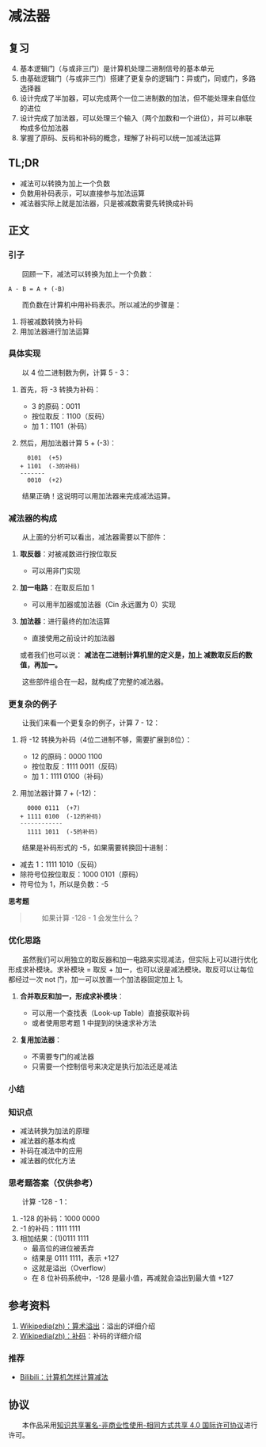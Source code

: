 # 减法器

## 复习

4. 基本逻辑门（与或非三门）是计算机处理二进制信号的基本单元
5. 由基础逻辑门（与或非三门）搭建了更复杂的逻辑门：异或门，同或门，多路选择器
6. 设计完成了半加器，可以完成两个一位二进制数的加法，但不能处理来自低位的进位
7. 设计完成了加法器，可以处理三个输入（两个加数和一个进位），并可以串联构成多位加法器
8. 掌握了原码、反码和补码的概念，理解了补码可以统一加减法运算

## TL;DR

- 减法可以转换为加上一个负数
- 负数用补码表示，可以直接参与加法运算
- 减法器实际上就是加法器，只是被减数需要先转换成补码

## 正文

### 引子

　　回顾一下，减法可以转换为加上一个负数：

```
A - B = A + (-B)
```

　　而负数在计算机中用补码表示。所以减法的步骤是：

1. 将被减数转换为补码
2. 用加法器进行加法运算

### 具体实现

　　以 4 位二进制数为例，计算 5 - 3：

1. 首先，将 -3 转换为补码：
   - 3 的原码：0011
   - 按位取反：1100（反码）
   - 加 1：1101（补码）

2. 然后，用加法器计算 5 + (-3)：
   ```
     0101  (+5)
   + 1101  (-3的补码)
   -------
     0010  (+2)
   ```

　　结果正确！这说明可以用加法器来完成减法运算。

### 减法器的构成

　　从上面的分析可以看出，减法器需要以下部件：

1. **取反器**：对被减数进行按位取反
   - 可以用非门实现

2. **加一电路**：在取反后加 1
   - 可以用半加器或加法器（Cin 永远置为 0）实现

3. **加法器**：进行最终的加法运算
   - 直接使用之前设计的加法器

   或者我们也可以说： **减法在二进制计算机里的定义是，加上 减数取反后的数值，再加一。**

　　这些部件组合在一起，就构成了完整的减法器。

### 更复杂的例子

　　让我们来看一个更复杂的例子，计算 7 - 12：

1. 将 -12 转换为补码（4位二进制不够，需要扩展到8位）：
   - 12 的原码：0000 1100
   - 按位取反：1111 0011（反码）
   - 加 1：1111 0100（补码）

2. 用加法器计算 7 + (-12)：
   ```
     0000 0111  (+7)
   + 1111 0100  (-12的补码)
   ------------
     1111 1011  (-5的补码)
   ```

　　结果是补码形式的 -5，如果需要转换回十进制：
   - 减去 1：1111 1010（反码）
   - 除符号位按位取反：1000 0101（原码）
   - 符号位为 1，所以是负数：-5

**思考题**

> 　　如果计算 -128 - 1 会发生什么？

### 优化思路

　　虽然我们可以用独立的取反器和加一电路来实现减法，但实际上可以进行优化形成求补模块。求补模块 = 取反 + 加一，也可以说是减法模块。取反可以让每位都经过一次 not 门，加一可以放置一个加法器固定加上 1。

1. **合并取反和加一，形成求补模块**：
   - 可以用一个查找表（Look-up Table）直接获取补码
   - 或者使用思考题 1 中提到的快速求补方法

2. **复用加法器**：
   - 不需要专门的减法器
   - 只需要一个控制信号来决定是执行加法还是减法

### 小结

### 知识点

- 减法转换为加法的原理
- 减法器的基本构成
- 补码在减法中的应用
- 减法器的优化方法

### 思考题答案（仅供参考）

　　计算 -128 - 1：
1. -128 的补码：1000 0000
2. -1 的补码：1111 1111
3. 相加结果：(1)0111 1111
   - 最高位的进位被丢弃
   - 结果是 0111 1111，表示 +127
   - 这就是溢出（Overflow）
   - 在 8 位补码系统中，-128 是最小值，再减就会溢出到最大值 +127

## 参考资料

1. [Wikipedia(zh)：算术溢出](https://zh.wikipedia.org/wiki/%E7%AE%97%E8%A1%93%E6%BA%A2%E5%87%BA)：溢出的详细介绍
2. [Wikipedia(zh)：补码](https://zh.wikipedia.org/wiki/%E4%BA%8C%E8%A3%9C%E6%95%B8)：补码的详细介绍

### 推荐

- [Bilibili：计算机怎样计算减法](https://www.bilibili.com/video/BV1fr4y1S7gG/)

## 协议

　　本作品采用[知识共享署名-非商业性使用-相同方式共享 4.0 国际许可协议](https://creativecommons.org/licenses/by-nc-sa/4.0/deed.zh)进行许可。
